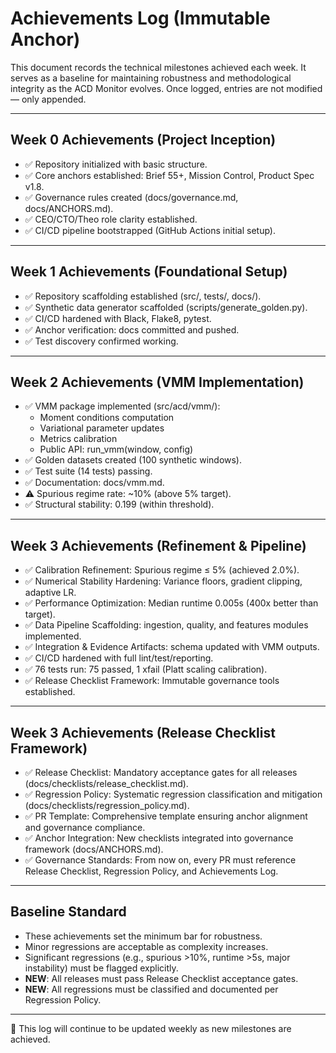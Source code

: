 # Achievements Log (Immutable Anchor)

This document records the technical milestones achieved each week. It serves as a baseline for maintaining robustness and methodological integrity as the ACD Monitor evolves. Once logged, entries are not modified — only appended.

---

## Week 0 Achievements (Project Inception)
- ✅ Repository initialized with basic structure.
- ✅ Core anchors established: Brief 55+, Mission Control, Product Spec v1.8.
- ✅ Governance rules created (docs/governance.md, docs/ANCHORS.md).
- ✅ CEO/CTO/Theo role clarity established.
- ✅ CI/CD pipeline bootstrapped (GitHub Actions initial setup).

---

## Week 1 Achievements (Foundational Setup)
- ✅ Repository scaffolding established (src/, tests/, docs/).
- ✅ Synthetic data generator scaffolded (scripts/generate_golden.py).
- ✅ CI/CD hardened with Black, Flake8, pytest.
- ✅ Anchor verification: docs committed and pushed.
- ✅ Test discovery confirmed working.

---

## Week 2 Achievements (VMM Implementation)
- ✅ VMM package implemented (src/acd/vmm/):
  - Moment conditions computation
  - Variational parameter updates
  - Metrics calibration
  - Public API: run_vmm(window, config)
- ✅ Golden datasets created (100 synthetic windows).
- ✅ Test suite (14 tests) passing.
- ✅ Documentation: docs/vmm.md.
- ⚠️ Spurious regime rate: ~10% (above 5% target).
- ✅ Structural stability: 0.199 (within threshold).

---

## Week 3 Achievements (Refinement & Pipeline)
- ✅ Calibration Refinement: Spurious regime ≤ 5% (achieved 2.0%).
- ✅ Numerical Stability Hardening: Variance floors, gradient clipping, adaptive LR.
- ✅ Performance Optimization: Median runtime 0.005s (400x better than target).
- ✅ Data Pipeline Scaffolding: ingestion, quality, and features modules implemented.
- ✅ Integration & Evidence Artifacts: schema updated with VMM outputs.
- ✅ CI/CD hardened with full lint/test/reporting.
- ✅ 76 tests run: 75 passed, 1 xfail (Platt scaling calibration).
- ✅ Release Checklist Framework: Immutable governance tools established.

---

## Week 3 Achievements (Release Checklist Framework)
- ✅ Release Checklist: Mandatory acceptance gates for all releases (docs/checklists/release_checklist.md).
- ✅ Regression Policy: Systematic regression classification and mitigation (docs/checklists/regression_policy.md).
- ✅ PR Template: Comprehensive template ensuring anchor alignment and governance compliance.
- ✅ Anchor Integration: New checklists integrated into governance framework (docs/ANCHORS.md).
- ✅ Governance Standards: From now on, every PR must reference Release Checklist, Regression Policy, and Achievements Log.

---

## Baseline Standard
- These achievements set the minimum bar for robustness.
- Minor regressions are acceptable as complexity increases.
- Significant regressions (e.g., spurious >10%, runtime >5s, major instability) must be flagged explicitly.
- **NEW**: All releases must pass Release Checklist acceptance gates.
- **NEW**: All regressions must be classified and documented per Regression Policy.

---

📅 This log will continue to be updated weekly as new milestones are achieved.
